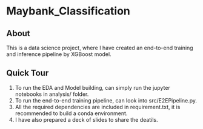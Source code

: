# Maybank_Classification

## About

This is a data science project, where I have created an end-to-end training and inference pipeline by XGBoost model.

## Quick Tour

1. To run the EDA and Model building, can simply run the jupyter notebooks in analysis/ folder.
2. To run the end-to-end training pipeline, can look into src/E2EPipeline.py.
3. All the required dependencies are included in requirement.txt, it is recommended to build a conda environment.
4. I have also prepared a deck of slides to share the deatils.

